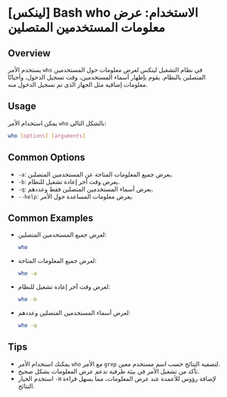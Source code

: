 # [لينكس] Bash who الاستخدام: عرض معلومات المستخدمين المتصلين

## Overview
يستخدم الأمر `who` في نظام التشغيل لينكس لعرض معلومات حول المستخدمين المتصلين بالنظام. يقوم بإظهار أسماء المستخدمين، وقت تسجيل الدخول، وأحيانًا معلومات إضافية مثل الجهاز الذي تم تسجيل الدخول منه.

## Usage
يمكن استخدام الأمر `who` بالشكل التالي:

```bash
who [options] [arguments]
```

## Common Options
- `-a`: يعرض جميع المعلومات المتاحة عن المستخدمين المتصلين.
- `-b`: يعرض وقت آخر إعادة تشغيل للنظام.
- `-q`: يعرض أسماء المستخدمين المتصلين فقط وعددهم.
- `--help`: يعرض معلومات المساعدة حول الأمر.

## Common Examples
- لعرض جميع المستخدمين المتصلين:
  ```bash
  who
  ```

- لعرض جميع المعلومات المتاحة:
  ```bash
  who -a
  ```

- لعرض وقت آخر إعادة تشغيل للنظام:
  ```bash
  who -b
  ```

- لعرض أسماء المستخدمين المتصلين وعددهم:
  ```bash
  who -q
  ```

## Tips
- يمكنك استخدام الأمر `who` مع الأمر `grep` لتصفية النتائج حسب اسم مستخدم معين.
- تأكد من تشغيل الأمر في بيئة طرفية تدعم عرض المعلومات بشكل صحيح.
- استخدم الخيار `-H` لإضافة رؤوس للأعمدة عند عرض المعلومات، مما يسهل قراءة النتائج.